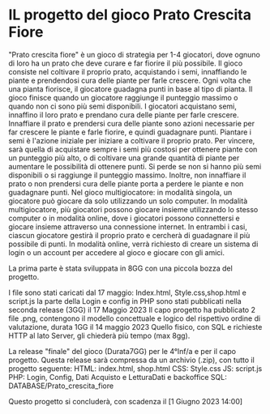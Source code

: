 # IL progetto del gioco Prato Crescita Fiore
"Prato crescita fiore" è un gioco di strategia per 1-4 giocatori, dove ognuno di loro ha un prato che deve curare e far fiorire il più possibile. Il gioco consiste nel coltivare il proprio prato, acquistando i semi, innaffiando le piante e prendendosi cura delle piante per farle crescere. Ogni volta che una pianta fiorisce, il giocatore guadagna punti in base al tipo di pianta. Il gioco finisce quando un giocatore raggiunge il punteggio massimo o quando non ci sono più semi disponibili.
I giocatori acquistano semi, innaffino il loro prato e prendano cura delle piante per farle crescere. Innaffiare il prato e prendersi cura delle piante sono azioni necessarie per far crescere le piante e farle fiorire, e quindi guadagnare punti. Piantare i semi è l'azione iniziale per iniziare a coltivare il proprio prato.
Per vincere, sarà quella di acquistare sempre i semi più costosi per ottenere piante con un punteggio più alto, o di coltivare una grande quantità di piante per aumentare le possibilità di ottenere punti.
Si perde se non si hanno più semi disponibili o si raggiunge il punteggio massimo.
Inoltre, non innaffiare il prato o non prendersi cura delle piante porta a perdere le piante e non guadagnare punti.
Nel gioco multigiocatore: in modalità singola, un giocatore può giocare da solo utilizzando un solo computer. In modalità multigiocatore, più giocatori possono giocare insieme utilizzando lo stesso computer o in modalità online, dove i giocatori possono connettersi e giocare insieme attraverso una connessione internet. In entrambi i casi, ciascun giocatore gestirà il proprio prato e cercherà di guadagnare il più possibile di punti.
In modalità online, verrà richiesto di creare un sistema di login o un account per accedere al gioco e giocare con gli amici.

La prima parte è stata sviluppata in 8GG con una piccola bozza del progetto. 


I file sono stati caricati dal 17 maggio: Index.html, Style.css,shop.html e script.js la parte della Login e config in PHP  sono stati pubblicati nella seconda release (3GG) il 17 Maggio 2023
Il capo progetto ha pubblicato 2 file .png, contengono il modello concettuale e logico del rispettivo ordine di valutazione, durata 1GG il 14 maggio 2023
Quello fisico, con SQL e richieste HTTP al lato Server, gli chiederà più tempo (max 8gg).

La release "finale" del gioco (Durata7GG) per le 4°Inf/a e per il capo progetto.
Questa release sarà compressa da un archivio (.zip), con tutto il progetto seguente:
HTML: index.html, shop.html
CSS: Style.css
JS: script.js
PHP: Login, Config, Dati Acquisto e LetturaDati e backoffice
SQL: DATABASE/Prato_crescita_fiore


Questo progetto si concluderà, con scadenza il [1 Giugno 2023 14:00]
